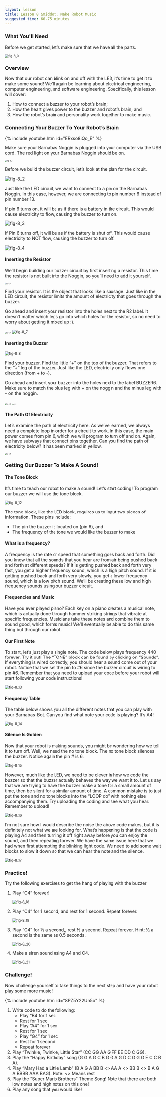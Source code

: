 ```yaml
---
layout: lesson
title: Lesson 8 &middot; Make Robot Music
suggested_time: 60-75 minutes
---
```


### What You'll Need

Before we get started, let’s make sure that we have all the parts.

<img src="fig-8_0.png" alt="fig-8_0" style="zoom:70%;" class="image center" />

### Overview

Now that our robot can blink on and off with the LED, it’s time to get it to make some sound!  We’ll again be learning about electrical engineering, computer engineering, and software engineering. Specifically, this lesson will cover:

1. How to connect a buzzer to your robot’s brain;
2. How the heart gives power to the buzzer and robot’s brain; and
3. How the robot’s brain and personality work together to make music.

### Connecting Your Buzzer To Your Robot’s Brain

{% include youtube.html id="ERxso8iQo_E" %}

Make sure your Barnabas Noggin is plugged into your computer via the USB cord.  The red light on your Barnabas Noggin should be on.

<img src="fig-8_1.png" alt="fig-8_1" style="zoom:40%;" class="image center" />

Before we build the buzzer circuit, let’s look at the plan for the circuit.

<img src="fig-8_2.png" alt="fig-8_2" style="zoom:100%;" class="image center" />


Just like the LED circuit, we want to connect to a pin on the Barnabas Noggin.  In this case, however, we are connecting to pin number 6 instead of pin number 13.  

If pin 6 turns on, it will be as if there is a battery in the circuit.  This would cause electricity to flow, causing the buzzer to turn on.

<img src="fig-8_3.png" alt="fig-8_3" style="zoom:100%;" class="image center" />

If Pin 6 turns off, it will be as if the battery is shut off.  This would cause electricity to NOT flow, causing the buzzer to turn off.

<img src="fig-8_4.png" alt="fig-8_4" style="zoom:100%;" class="image center" />

#### Inserting the Resistor

We’ll begin building our buzzer circuit by first inserting a resistor.  This time the resistor is not built into the Noggin, so you’ll need to add it yourself.

<img src="fig-8_5.png" alt="fig-8_5" style="zoom:30%;" class="image right" />

Find your resistor.  It is the object that looks like a sausage.  Just like in the LED circuit, the resistor limits the amount of electricity that goes through the buzzer.  


Go ahead and insert your resistor into the holes next to the R2 label.  It doesn’t matter which legs go into which holes for the resistor, so no need to worry about getting it mixed up :).

<img src="fig-8_6.png" alt="fig-8_6" style="zoom:30%;" class="image center" />

<img src="fig-8_7.png" alt="fig-8_7" style="zoom:80%;" class="image center" />

#### Inserting the Buzzer

<img src="fig-8_8.png" alt="fig-8_8" style="zoom:80%;" class="image right" />

Find your buzzer.  Find the little “+” on the top of the buzzer.  That refers to the “+” leg of the buzzer.  Just like the LED, electricity only flows one direction (from + to -).

Go ahead and insert your buzzer into the holes next to the label BUZZER6.  Make sure to match the plus leg with + on the noggin and the minus leg with - on the noggin.

<img src="fig-8_9.png" alt="fig-8_9" style="zoom:30%;" class="image center"/>



<img src="fig-8_10.png" alt="fig-8_10" style="zoom:20%;" class="image center" />

#### The Path Of Electricity

Let’s examine the path of electricity here.  As we’ve learned, we always need a complete loop in order for a circuit to work.  In this case, the main power comes from pin 6, which we will program to turn off and on.  Again, we have subways that connect pins together.  Can you find the path of electricity below?  It has been marked in yellow.

<img src="fig-8_11.png" alt="fig-8_11" style="zoom:30%;" class="image center" />

### Getting Our Buzzer To Make A Sound!

#### The Tone Block

It’s time to teach our robot to make a sound!  Let’s start coding!  To program our buzzer we will use the tone block.

<img src="fig-8_12.png" alt="fig-8_12" style="zoom:80%;" class="image center" />

The tone block, like the LED block, requires us to input two pieces of information. These pins include:

- The pin the buzzer is located on (pin 6), and
- The frequency of the tone we would like the buzzer to make

#### What is a frequency?

A frequency is the rate or speed that something goes back and forth.  Did you know that all the sounds that you hear are from air being pushed back and forth at different speeds?  If it is getting pushed back and forth very fast, you get a higher frequency sound, which is a high pitch sound.  If it is getting pushed back and forth very slowly, you get a lower frequency sound, which is a low pitch sound.  We’ll be creating these low and high frequency sounds using our buzzer circuit.

#### Frequencies and Music

Have you ever played piano?  Each key on a piano creates a musical note, which is actually done through hammer striking strings that vibrate at specific frequencies.  Musicians take these notes and combine them to sound good, which forms music!  We’ll eventually be able to do this same thing but through our robot.

#### Our First Note

To start, let’s just play a single note.  The code below plays frequency 440 forever.  Try it out!  The “TONE” block can be found by clicking on “Sounds”.  If everything is wired correctly, you should hear a sound come out of your robot.  Notice that we set the pin to #6 since the buzzer circuit is wiring to pin #6.  Remember that you need to upload your code before your robot will start following your code instructions!  

<img src="fig-8_13.png" alt="fig-8_13" style="zoom:80%;" class="image center" />

#### Frequency Table

The table below shows you all the different notes that you can play with your Barnabas-Bot.  Can you find what note your code is playing?  It’s A4!

<img src="fig-8_14.png" alt="fig-8_14" style="zoom:80%;" class="image center" />

#### Silence Is Golden

Now that your robot is making sounds, you might be wondering how we tell it to turn off.  Well, we need the no tone block.  The no tone block silences the buzzer.  Notice again the pin # is 6.

<img src="fig-8_15.png" alt="fig-8_15" style="zoom:80%;" class="image center" />

However, much like the LED, we need to be clever in how we code the buzzer so that the buzzer actually behaves the way we want it to.  Let us say that we are trying to have the buzzer make a tone for a small amount of time, then be silent for a similar amount of time. A common mistake is to just put the tone and no tone blocks into the “LOOP do” with nothing else accompanying them.  Try uploading the coding and see what you hear.  Remember to upload!

<img src="fig-8_16.png" alt="fig-8_16" style="zoom:80%;" class="image center" />

I’m not sure how I would describe the noise the above code makes, but it is definitely not what we are looking for.  What’s happening is that the code is playing A4 and then turning it off right away before you can enjoy the sound, and then repeating forever.  We have the same issue here that we had when first attempting the blinking light code.  We need to add some wait blocks to slow it down so that we can hear the note and the silence.

<img src="fig-8_17.png" alt="fig-8_17" style="zoom:80%;" class="image center" />

### Practice!

Try the following exercises to get the hang of playing with the buzzer

1. Play “C4” forever!

   <img src="fig-8_18.png" alt="fig-8_18" style="zoom:80%;" class="image center" />

2. Play “C4” for 1 second, and rest for 1 second.  Repeat forever.

   <img src="fig-8_19.png" alt="fig-8_19" style="zoom:80%;" class="image center" />

3. Play “C4” for ½ a second,, rest ½ a second.  Repeat forever.  Hint: ½ a second is the same as 0.5 seconds.

   <img src="fig-8_20.png" alt="fig-8_20" style="zoom:80%;" class="image center" />

4. Make a siren sound using A4 and C4.

   <img src="fig-8_21.png" alt="fig-8_21" style="zoom:80%;" class="image center" />

### Challenge!

Now challenge yourself to take things to the next step and have your robot play some more music!

{% include youtube.html id="8PZ5Y22Un5o" %}

1. Write code to do the following:
   - Play “B4 for 1 sec
   - Rest for 1 sec
   - Play “A4” for 1 sec
   - Rest for 1 sec
   - Play “G4” for 1 sec
   - Rest for 1 second
   - Repeat forever
2. Play “Twinkle, Twinkle, Little Star”  (CC GG AA G FF EE DD C GG).
3. Play the “Happy Birthday” song (G G A G C B G G A G D C G G G E C C B A).
4. Play “Mary Had a Little Lamb” (B A G A BB B <> AA A <> BB B <> B A G A BBBB AAA BAG).  Note: <> Means rest
5. Play the “Super Mario Brothers” Theme Song! Note that there are both low notes and high notes on this one!
6. Play any song that you would like!